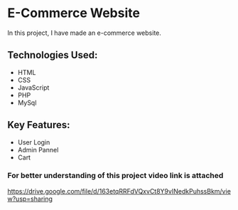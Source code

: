 # E-Commerce Website

In this project, I have made an e-commerce website.

## Technologies Used:
- HTML
- CSS
- JavaScript
- PHP
- MySql
  
## Key Features:
- User Login
- Admin Pannel
- Cart

### For better understanding of this project video link is attached
https://drive.google.com/file/d/163etqRRFdVQxvCt8Y9vINedkPuhssBkm/view?usp=sharing

